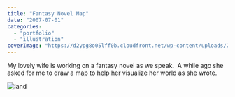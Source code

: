 ```yaml
---
title: "Fantasy Novel Map"
date: "2007-07-01"
categories:
  - "portfolio"
  - "illustration"
coverImage: "https://d2ypg8o05lff0b.cloudfront.net/wp-content/uploads/2011/08/land.jpg"
---
```


My lovely wife is working on a fantasy novel as we speak.  A while ago she asked for me to draw a map to help her visualize her world as she wrote.

![land](https://d2ypg8o05lff0b.cloudfront.net/wp-content/uploads/2011/08/land.jpg)
